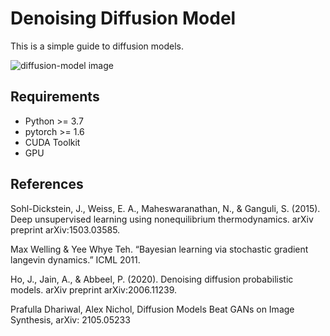 # Denoising Diffusion Model


This is a simple guide to diffusion models.  



![diffusion-model image](diffusion.png)




## Requirements

* Python >= 3.7
* pytorch >= 1.6
* CUDA Toolkit
* GPU


## References 

Sohl-Dickstein, J., Weiss, E. A., Maheswaranathan, N., & Ganguli, S. (2015). Deep unsupervised learning using nonequilibrium thermodynamics. arXiv preprint arXiv:1503.03585. 

Max Welling & Yee Whye Teh. “Bayesian learning via stochastic gradient langevin dynamics.” ICML 2011. 

Ho, J., Jain, A., & Abbeel, P. (2020). Denoising diffusion probabilistic models. arXiv preprint arXiv:2006.11239.  

Prafulla Dhariwal, Alex Nichol, Diffusion Models Beat GANs on Image Synthesis, arXiv: 2105.05233 








